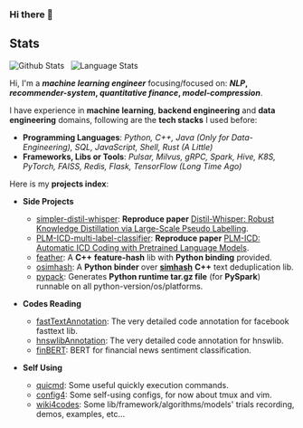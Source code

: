 ### Hi there 👋

<!--
**innerNULL/innerNULL** is a ✨ _special_ ✨ repository because its `README.md` (this file) appears on your GitHub profile.

Here are some ideas to get you started:

- 🔭 I’m currently working on ...
- 🌱 I’m currently learning ...
- 👯 I’m looking to collaborate on ...
- 🤔 I’m looking for help with ...
- 💬 Ask me about ...
- 📫 How to reach me: ...
- 😄 Pronouns: ...
- ⚡ Fun fact: ...
-->

## Stats
![Github Stats](https://github-readme-stats.vercel.app/api?username=innerNULL&show_icons=true&hide_border=true)&nbsp;&nbsp;
![Language Stats](https://github-readme-stats-eight-theta.vercel.app/api/top-langs/?username=innerNULL&layout=compact&langs_count=8&hide_border=true)


Hi, I'm a **_machine learning engineer_** focusing/focused on: **_NLP_, _recommender-system_, _quantitative finance_, _model-compression_**. 

I have experience in **machine learning**, **backend engineering** and **data engineering** domains, following are the **tech stacks** I used before: 
* **Programming Languages**: _Python, C++, Java (Only for Data-Engineering), SQL, JavaScript, Shell, Rust (A Little)_
* **Frameworks, Libs or Tools**: _Pulsar, Milvus, gRPC, Spark, Hive, K8S, PyTorch, FAISS, Redis, Flask, TensorFlow (Long Time Ago)_

Here is my **projects index**:

* **Side Projects**
    * [simpler-distil-whisper](https://github.com/innerNULL/simpler-distil-whisper): **Reproduce paper** [Distil-Whisper: Robust Knowledge Distillation via Large-Scale Pseudo Labelling](https://arxiv.org/abs/2311.00430).
    * [PLM-ICD-multi-label-classifier](https://github.com/innerNULL/PLM-ICD-multi-label-classifier/tree/main): **Reproduce paper** [PLM-ICD: Automatic ICD Coding with Pretrained Language Models](https://arxiv.org/abs/2207.05289v1).
    * [feather](https://github.com/innerNULL/feather): A **C++** **feature-hash** lib with **Python binding** provided.
    * [osimhash](https://github.com/innerNULL/osimhash): A **Python binder** over [**simhash**](https://github.com/yanyiwu/simhash) **C++** text deduplication lib.
    * [pypack](https://github.com/innerNULL/pypack): Generates **Python runtime tar.gz file** (for **PySpark**) runnable on all python-version/os/platforms.

* **Codes Reading**  
    * [fastTextAnnotation](https://github.com/innerNULL/fastTextAnnotation/tree/code_reading): The very detailed code annotation for facebook fasttext lib.
    * [hnswlibAnnotation](https://github.com/innerNULL/hnswlibAnnotation/tree/code_reading): The very detailed code annotation for hnswlib.  
    * [finBERT](https://github.com/innerNULL/finBERT/tree/code_reading): BERT for financial news sentiment classification.

* **Self Using**  
    * [quicmd](https://github.com/innerNULL/quicmd): Some useful quickly execution commands.
    * [config4](https://github.com/innerNULL/config4): Some self-using configs, for now about tmux and vim.
    * [wiki4codes](https://github.com/innerNULL/wiki4codes): Some lib/framework/algorithms/models' trials recording, demos, examples, etc...



